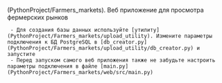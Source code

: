 
(PythonProject/Farmers_markets). Веб приложение для просмотра фермерских рынков

     - Для создания базы данных используйте [утилиту](PythonProject/Farmers_markets/upload_utility). Измените параметры подключения к БД PostgreSQL в [db_creator.py](PythonProject/Farmers_markets/upload_utility/db_creator.py) и запустите
     - Перед запуском самого веб приложения также не забудьте настроить параметры подключения в файле [main.py](PythonProject/Farmers_markets/web/src/main.py)